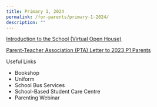 ```yaml
---
title: Primary 1, 2024
permalink: /for-parents/primary-1-2024/
description: ""
---
```

[Introduction to the School (Virtual Open House)](https://sites.google.com/moe.edu.sg/openhouse2020/home)

[Parent-Teacher Association (PTA) Letter to 2023 P1 Parents](https://cms.isomer.gov.sg/files/PTA%20Letter%20to%202023%20P1%20Parents[1].pdf)

Useful Links

*   Bookshop
*   Uniform
*   School Bus Services
*   School-Based Student Care Centre
*   Parenting Webinar